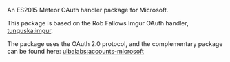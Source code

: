 
An ES2015 Meteor OAuth handler package for Microsoft.

This package is based on the Rob Fallows Imgur OAuth handler, <a href="https://github.com/robfallows/tunguska-imgur">tunguska:imgur</a>.

The package uses the OAuth 2.0 protocol, and the complementary package can be found here: <a href="https://github.com/uiba/uiba-accounts-microsoft">uibalabs:accounts-microsoft</a>
